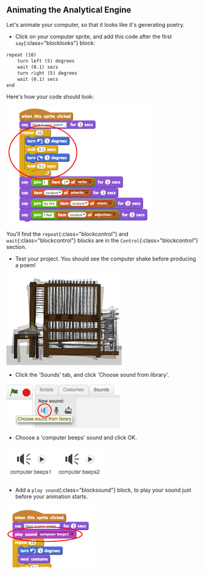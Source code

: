 ## Animating the Analytical Engine

Let's animate your computer, so that it looks like it's generating poetry.

+ Click on your computer sprite, and add this code after the first `say`{:class="blocklooks"} block:

```blocks
repeat (10)
    turn left (5) degrees
    wait (0.1) secs
    turn right (5) degrees
    wait (0.1) secs 
end
```

Here's how your code should look:

![screenshot](images/poetry-animate.png)

You'll find the `repeat`{:class="blockcontrol"} and `wait`{:class="blockcontrol"} blocks are in the `Control`{:class="blockcontrol"} section.

+ Test your project. You should see the computer shake before producing a poem!

![screenshot](images/poetry-animate-test.png)

+ Click the 'Sounds' tab, and click 'Choose sound from library'.

![screenshot](images/poetry-sound.png)

+ Choose a 'computer beeps' sound and click OK.

![screenshot](images/poetry-beeps.png)

+ Add a `play sound`{:class="blocksound"} block, to play your sound just before your animation starts.

![screenshot](images/poetry-play.png)